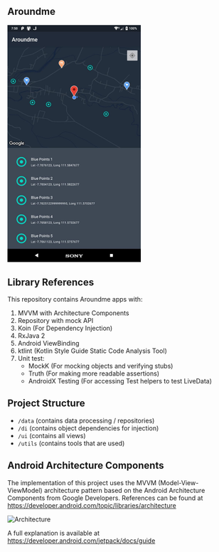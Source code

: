 ## Aroundme

<img src="./pictures/apps.jpeg" alt="apps" width="300"/>

## Library References

This repository contains Aroundme apps with:

1. MVVM with Architecture Components
2. Repository with mock API
3. Koin (For Dependency Injection)
4. RxJava 2
5. Android ViewBinding
6. ktlint (Kotlin Style Guide Static Code Analysis Tool)
7. Unit test:
   - MockK (For mocking objects and verifying stubs)
   - Truth (For making more readable assertions)
   - AndroidX Testing (For accessing Test helpers to test LiveData)

## Project Structure

- ``/data`` (contains data processing / repositories)
- ``/di`` (contains object dependencies for injection)
- ``/ui`` (contains all views)
- ``/utils`` (contains tools that are used)

## Android Architecture Components

The implementation of this project uses the MVVM (Model-View-ViewModel) architecture pattern based on the Android Architecture Components from Google Developers. References can be found at https://developer.android.com/topic/libraries/architecture

![Architecture](https://developer.android.com/topic/libraries/architecture/images/final-architecture.png "Android Architecture Components")

A full explanation is available at https://developer.android.com/jetpack/docs/guide
